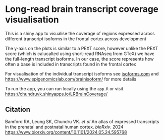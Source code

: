# Long-read brain transcript coverage visualisation

This is a shiny app to visualise the coverage of regions expressed across different transcript isoforms in the frontal cortex across development

The y-axis on the plots is similar to a PEXT score, however unlike the PEXT score (which is calucalted using short-read RNAseq from GTeX) we have the full-length transcript isoforms. In our case, the score represents how often a base is included in transcripts found in the frontal cortex

For visualisation of the individual transcript isoforms see [isoforms.com](isoforms.com) and https://www.epigenomicslab.com/brainisoform/ for more details

To run the app, you can run locally using the `app.R` or visit https://chundruvk.shinyapps.io/LRBrainCoverage/

## Citation

Bamford RA, Leung SK, Chundru VK. *et al* An atlas of expressed transcripts in the prenatal and postnatal human cortex. *bioRxiv*. 2024 https://www.biorxiv.org/content/10.1101/2024.05.24.595768

